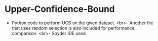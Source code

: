 # Upper-Confidence-Bound
- Python code to perform UCB on the given dataset. &lt;br>- Another file that uses random selection is also included for performance comparison. &lt;br>- Spyder IDE used.
